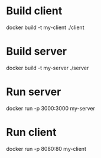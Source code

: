 # Build client
docker build -t my-client ./client

# Build server
docker build -t my-server ./server

# Run server
docker run -p 3000:3000 my-server

# Run client
docker run -p 8080:80 my-client
